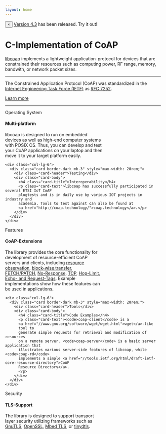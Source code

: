```yaml
---
layout: home
---
```


<div class="alert alert-dismissible alert-success">
<button type="button" class="close" data-dismiss="alert">&times;</button>
 <a href="//github.com/obgm/libcoap/releases/tag/v4.3.0" class="alert-link">Version 4.3</a> has been released. Try it out!
</div>

<div class="jumbotron">

  <h1>C-Implementation of CoAP</h1>

  <p class="lead"><a href="//github.com/obgm/libcoap">libcoap</a> implements a lightweight
  application-protocol for devices that are constrained their
  resources such as computing power, RF range, memory, bandwith, or
  network packet sizes.</p>

  <hr class="my-4">

  <p>The Constrained Application Protocol (CoAP) was standardized in the
  <a href="//ietf.org">Internet Engineering Task Force (IETF)</a> as <a
  href="//tools.ietf.org/html/rfc7252">RFC 7252</a>.</p>

  <p><a class="btn btn-primary btn-lg" href="http://coap.technology/"
  role="button">Learn more</a></p>
</div>

<hr class="my-4">

  <div class="row">
    <div class="col-lg-6">
      <div class="card border-dark mb-3" style="max-width: 20rem;">
        <div class="card-header">Operating System</div>
        <div class="card-body">
          <h4 class="card-title">Multi-platform</h4>
          <p class="card-text">libcoap is designed to run on embedded devices as well as high-end
          computer systems with POSIX OS. Thus, you can develop and test your
          CoAP applications on your laptop and then move it to your target
          platform easily.</p>
        </div>
      </div>
    </div>

    <div class="col-lg-6">
      <div class="card border-dark mb-3" style="max-width: 20rem;">
        <div class="card-header">Testing</div>
        <div class="card-body">
          <h4 class="card-title">Interoperability</h4>
          <p class="card-text">libcoap has successfully participated in several ETSI IoT CoAP
          plugtests and is in daily use by various IOT projects in industry and
          academia. Tools to test against can also be found at
          <a href="http://coap.technology/">coap.technology</a>.</p>
        </div>
      </div>
    </div>
  </div>

  <div class="row">
    <div class="col-lg-6">
      <div class="card border-dark mb-3" style="max-width: 20rem;">
        <div class="card-header">Features</div>
        <div class="card-body">
          <h4 class="card-title">CoAP-Extensions</h4>
          <p class="card-text">The library provides the core functionality for development of
          resource-efficient CoAP servers and clients, including
          <a href="//tools.ietf.org/html/rfc7641">resource observation</a>,
          <a href="//tools.ietf.org/html/rfc7959">block-wise transfer</a>,
          <a href="//tools.ietf.org/html/rfc8132">FETCH/PATCH</a>,
          <a href="https://tools.ietf.org/html/rfc7967">No-Response</a>,
          <a href="https://tools.ietf.org/html/rfc8323">TCP</a>,
          <a href="//tools.ietf.org/html/rfc8768">Hop-Limit</a>,
          <a href="//tools.ietf.org/html/rfc9175">Echo- and Request-Tags</a>.
          Example
          implementations show how these features can be used in applications.
          </p>
        </div>
      </div>
    </div>

    <div class="col-lg-6">
      <div class="card border-dark mb-3" style="max-width: 20rem;">
        <div class="card-header">Tools</div>
        <div class="card-body">
          <h4 class="card-title">Code Examples</h4>
          <p class="card-text"><code>coap-client</code> is a
          <a href="//www.gnu.org/software/wget/wget.html">wget</a>-like
          tool to
          generate simple requests for retrieval and modification of resources
          on a remote server. <code>coap-server</code> is a basic server application that
          illustrates various server-side features of libcoap, while <code>coap-rd</code>
          implements a simple <a href="//tools.ietf.org/html/draft-ietf-core-resource-directory">CoAP
          Resource Directory</a>.
          </p>
        </div>
      </div>
    </div>
  </div>

  <div class="row">
    <div class="col-lg-6">
      <div class="card border-dark mb-3" style="max-width: 20rem;">
        <div class="card-header">Security</div>
        <div class="card-body">
          <h4 class="card-title">TLS-Support</h4>
          <p class="card-text">The library is designed to support transport
          layer security utilizing frameworks such as <a href="//gnutls.org">GnuTLS</a>,
          <a href="//openssl.org">OpenSSL</a>, <a href="//tls.mbed.org">Mbed TLS</a>, or
          <a href="//www.eclipse.org/tinydtls">tinydtls</a>.
          </p>
        </div>
      </div>
    </div>
  </div>
